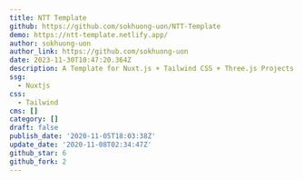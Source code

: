```yaml
---
title: NTT Template
github: https://github.com/sokhuong-uon/NTT-Template
demo: https://ntt-template.netlify.app/
author: sokhuong-uon
author_link: https://github.com/sokhuong-uon
date: 2023-11-30T10:47:20.364Z
description: A Template for Nuxt.js + Tailwind CSS + Three.js Projects.
ssg:
  - Nuxtjs
css:
  - Tailwind
cms: []
category: []
draft: false
publish_date: '2020-11-05T18:03:38Z'
update_date: '2020-11-08T02:34:47Z'
github_star: 6
github_fork: 2
---
```

